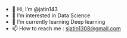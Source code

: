 - 👋 Hi, I’m @jatin143
- 👀 I’m interested in Data Science
- 🌱 I’m currently learning Deep learning 
- 📫 How to reach me : sjatin1308@gmail.com

<!---
jatin143/jatin143 is a ✨ special ✨ repository because its `README.md` (this file) appears on your GitHub profile.
You can click the Preview link to take a look at your changes.
--->
